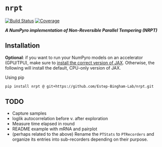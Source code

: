 # `nrpt`

[![Build Status](https://github.com/Estep-Bingham-Lab/nrpt/actions/workflows/CI.yml/badge.svg?branch=main)](https://github.com/Estep-Bingham-Lab/nrpt/actions/workflows/CI.yml?query=branch%3Amain)
[![Coverage](https://codecov.io/gh/Estep-Bingham-Lab/nrpt/branch/main/graph/badge.svg)](https://codecov.io/gh/Estep-Bingham-Lab/nrpt)

***A NumPyro implementation of Non-Reversible Parallel Tempering (NRPT)***

## Installation

**Optional**: if you want to run your NumPyro models on an accelerator (GPU/TPU),
make sure to 
[install the correct version of JAX](https://jax.readthedocs.io/en/latest/installation.html).
Otherwise, the following will install the default, CPU-only version of JAX.

Using pip
```bash
pip install nrpt @ git+https://github.com/Estep-Bingham-Lab/nrpt.git
```

## TODO

- Capture samples
- loglik autocorrelation before v. after exploration
- Measure time elapsed in round 
- README example with mRNA and pairplot
- (perhaps related to the above) Rename the `PTStats` to `PTRecorders` and
organize its entries into sub-recorders depending on their purpose.
